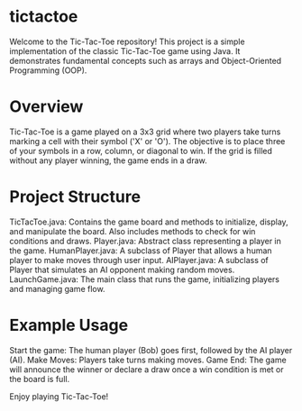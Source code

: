# tictactoe 
Welcome to the Tic-Tac-Toe repository! This project is a simple implementation of the classic Tic-Tac-Toe game using Java. It demonstrates fundamental concepts such as arrays and Object-Oriented Programming (OOP).

# Overview
Tic-Tac-Toe is a game played on a 3x3 grid where two players take turns marking a cell with their symbol ('X' or 'O'). The objective is to place three of your symbols in a row, column, or diagonal to win. If the grid is filled without any player winning, the game ends in a draw.

# Project Structure
TicTacToe.java: Contains the game board and methods to initialize, display, and manipulate the board. Also includes methods to check for win conditions and draws.
Player.java: Abstract class representing a player in the game.
HumanPlayer.java: A subclass of Player that allows a human player to make moves through user input.
AIPlayer.java: A subclass of Player that simulates an AI opponent making random moves.
LaunchGame.java: The main class that runs the game, initializing players and managing game flow.

# Example Usage
Start the game:
The human player (Bob) goes first, followed by the AI player (AI).
Make Moves:
Players take turns making moves.
Game End:
The game will announce the winner or declare a draw once a win condition is met or the board is full.


Enjoy playing Tic-Tac-Toe!
